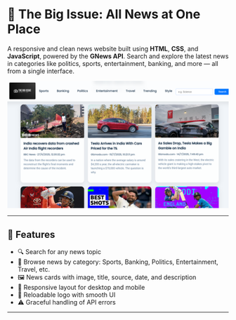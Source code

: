 # 📰 The Big Issue: All News at One Place

A responsive and clean news website built using **HTML**, **CSS**, and **JavaScript**, powered by the **GNews API**. Search and explore the latest news in categories like politics, sports, entertainment, banking, and more — all from a single interface.

![The Big Issue Demo](https://raw.githubusercontent.com/Ubatham/The_Big_Issue--All_News_at_one_place/refs/heads/main/news.png)

---

## 🌟 Features

- 🔍 Search for any news topic
- 📰 Browse news by category: Sports, Banking, Politics, Entertainment, Travel, etc.
- 🖼️ News cards with image, title, source, date, and description
- 📱 Responsive layout for desktop and mobile
- 🔁 Reloadable logo with smooth UI
- ⚠️ Graceful handling of API errors

---
